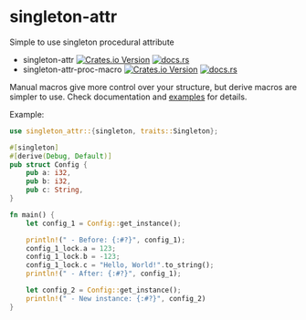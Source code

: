 # singleton-attr
Simple to use singleton procedural attribute

 - singleton-attr [![Crates.io Version](https://img.shields.io/crates/v/singleton-attr)](https://crates.io/crates/singleton-attr) [![docs.rs](https://img.shields.io/docsrs/singleton-attr)](https://docs.rs/singleton-attr/)
 - singleton-attr-proc-macro [![Crates.io Version](https://img.shields.io/crates/v/singleton-attr-proc-macro)](https://crates.io/crates/singleton-attr-proc-macro) [![docs.rs](https://img.shields.io/docsrs/singleton-attr-proc-macro)](https://docs.rs/singleton-attr-proc-macro/)

Manual macros give more control over your structure, but derive macros are simpler to use.
Check documentation and [examples](https://github.com/ay0ks/singleton-attr/tree/main/crates/singleton-attr/examples) for details.

Example:
```rust
use singleton_attr::{singleton, traits::Singleton};

#[singleton]
#[derive(Debug, Default)]
pub struct Config {
    pub a: i32,
    pub b: i32,
    pub c: String,
}

fn main() {
    let config_1 = Config::get_instance();

    println!(" - Before: {:#?}", config_1);
    config_1_lock.a = 123;
    config_1_lock.b = -123;
    config_1_lock.c = "Hello, World!".to_string();
    println!(" - After: {:#?}", config_1);

    let config_2 = Config::get_instance();
    println!(" - New instance: {:#?}", config_2)
}
```